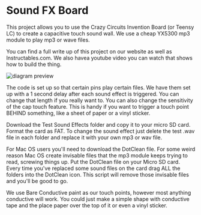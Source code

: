# Sound FX Board

This project allows you to use the Crazy Circuits Invention Board (or Teensy LC) to create a capacitive touch sound wall. We use a cheap YX5300 mp3 module to play mp3 or wave files.

You can find a full write up of this project on our website as well as Instructables.com. We also havea youtube video you can watch that shows how to build the thing.

![diagram preview](https://github.com/BrownDogGadgets/CrazyCircuits/edit/master/Projects/Sound%20FX%20Board/diagrampreview.png)

The code is set up so that certain pins play certain files. We have them set up with a 1 second delay after each sound effect is triggered. You can change that length if you really want to. You can also change the sensitivity of the cap touch feature. This is handy if you want to trigger a touch point BEHIND something, like a sheet of paper or a vinyl sticker.

Download the Test Sound Effects folder and copy it to your micro SD card. Format the card as FAT. To change the sound effect just delete the test .wav file in each folder and replace it with your own mp3 or wav file.

For Mac OS users you'll need to download the DotClean file. For some weird reason Mac OS create invisable files that the mp3 module keeps trying to read, screwing things up. Put the DotClean file on your Micro SD card. Every time you've replaced some sound files on the card drag ALL the folders into the DotClean icon. This script will remove those invisable files and you'll be good to go.

We use Bare Conductive paint as our touch points, however most anything conductive will work. You could just make a simple shape with conductive tape and the place paper over the top of it or even a vinyl sticker.
